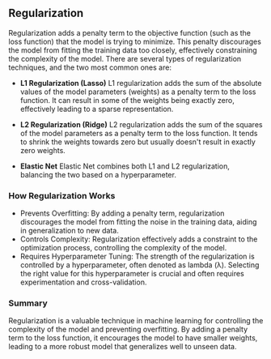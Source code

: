 ## Regularization
Regularization adds a penalty term to the objective function (such as the loss function) that the model is trying to minimize. This penalty discourages the model from fitting the training data too closely, effectively constraining the complexity of the model. There are several types of regularization techniques, and the two most common ones are:

- **L1 Regularization (Lasso)**
   L1 regularization adds the sum of the absolute values of the model parameters (weights) as a penalty term to the loss function. It can result in some of the weights being exactly zero, effectively leading to a sparse representation.

- **L2 Regularization (Ridge)**
   L2 regularization adds the sum of the squares of the model parameters as a penalty term to the loss function. It tends to shrink the weights towards zero but usually doesn't result in exactly zero weights.

- **Elastic Net**
   Elastic Net combines both L1 and L2 regularization, balancing the two based on a hyperparameter.

### How Regularization Works
- Prevents Overfitting: By adding a penalty term, regularization discourages the model from fitting the noise in the training data, aiding in generalization to new data.
- Controls Complexity: Regularization effectively adds a constraint to the optimization process, controlling the complexity of the model.
- Requires Hyperparameter Tuning: The strength of the regularization is controlled by a hyperparameter, often denoted as lambda (λ). Selecting the right value for this hyperparameter is crucial and often requires experimentation and cross-validation.

### Summary
Regularization is a valuable technique in machine learning for controlling the complexity of the model and preventing overfitting. By adding a penalty term to the loss function, it encourages the model to have smaller weights, leading to a more robust model that generalizes well to unseen data.
